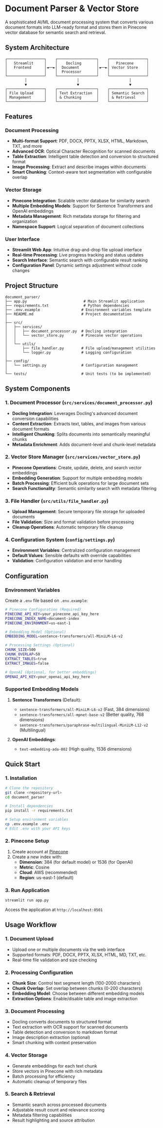 # Document Parser & Vector Store

A sophisticated AI/ML document processing system that converts various document formats into LLM-ready format and stores them in Pinecone vector database for semantic search and retrieval.

##  System Architecture

```
┌─────────────────┐    ┌──────────────────┐    ┌─────────────────┐
│   Streamlit     │    │    Docling       │    │   Pinecone      │
│   Frontend      │◄──►│  Document        │◄──►│ Vector Store    │
│                 │    │  Processor       │    │                 │
└─────────────────┘    └──────────────────┘    └─────────────────┘
         │                       │                       │
         ▼                       ▼                       ▼
┌─────────────────┐    ┌──────────────────┐    ┌─────────────────┐
│ File Upload     │    │ Text Extraction  │    │ Semantic Search │
│ Management      │    │ & Chunking       │    │ & Retrieval     │
└─────────────────┘    └──────────────────┘    └─────────────────┘
```

##  Features

### Document Processing
- **Multi-format Support**: PDF, DOCX, PPTX, XLSX, HTML, Markdown, TXT, and more
- **Advanced OCR**: Optical Character Recognition for scanned documents
- **Table Extraction**: Intelligent table detection and conversion to structured format
- **Image Processing**: Extract and describe images within documents
- **Smart Chunking**: Context-aware text segmentation with configurable overlap

### Vector Storage
- **Pinecone Integration**: Scalable vector database for similarity search
- **Multiple Embedding Models**: Support for Sentence Transformers and OpenAI embeddings
- **Metadata Management**: Rich metadata storage for filtering and organization
- **Namespace Support**: Logical separation of document collections

### User Interface
- **Streamlit Web App**: Intuitive drag-and-drop file upload interface
- **Real-time Processing**: Live progress tracking and status updates
- **Search Interface**: Semantic search with configurable result ranking
- **Configuration Panel**: Dynamic settings adjustment without code changes

##  Project Structure

```
document_parser/
├── app.py                          # Main Streamlit application
├── requirements.txt                # Python dependencies
├── .env.example                   # Environment variables template
├── README.md                      # Project documentation
│
├── src/
│   ├── services/
│   │   ├── document_processor.py  # Docling integration
│   │   └── vector_store.py        # Pinecone vector operations
│   │
│   └── utils/
│       ├── file_handler.py        # File upload/management utilities
│       └── logger.py              # Logging configuration
│
├── config/
│   └── settings.py                # Configuration management
│
└── tests/                         # Unit tests (to be implemented)
```

##  System Components

### 1. Document Processor (`src/services/document_processor.py`)
- **Docling Integration**: Leverages Docling's advanced document conversion capabilities
- **Content Extraction**: Extracts text, tables, and images from various document formats
- **Intelligent Chunking**: Splits documents into semantically meaningful chunks
- **Metadata Enrichment**: Adds document-level and chunk-level metadata

### 2. Vector Store Manager (`src/services/vector_store.py`)
- **Pinecone Operations**: Create, update, delete, and search vector embeddings
- **Embedding Generation**: Support for multiple embedding models
- **Batch Processing**: Efficient bulk operations for large document sets
- **Search Functionality**: Semantic similarity search with metadata filtering

### 3. File Handler (`src/utils/file_handler.py`)
- **Upload Management**: Secure temporary file storage for uploaded documents
- **File Validation**: Size and format validation before processing
- **Cleanup Operations**: Automatic temporary file cleanup

### 4. Configuration System (`config/settings.py`)
- **Environment Variables**: Centralized configuration management
- **Default Values**: Sensible defaults with override capabilities
- **Validation**: Configuration validation and error handling

##  Configuration

### Environment Variables

Create a `.env` file based on `.env.example`:

```bash
# Pinecone Configuration (Required)
PINECONE_API_KEY=your_pinecone_api_key_here
PINECONE_INDEX_NAME=document-index
PINECONE_ENVIRONMENT=us-east-1

# Embedding Model (Optional)
EMBEDDING_MODEL=sentence-transformers/all-MiniLM-L6-v2

# Processing Settings (Optional)
CHUNK_SIZE=500
CHUNK_OVERLAP=50
EXTRACT_TABLES=true
EXTRACT_IMAGES=false

# OpenAI (Optional, for better embeddings)
OPENAI_API_KEY=your_openai_api_key_here
```

### Supported Embedding Models

1. **Sentence Transformers** (Default):
   - `sentence-transformers/all-MiniLM-L6-v2` (Fast, 384 dimensions)
   - `sentence-transformers/all-mpnet-base-v2` (Better quality, 768 dimensions)
   - `sentence-transformers/paraphrase-multilingual-MiniLM-L12-v2` (Multilingual)

2. **OpenAI Embeddings**:
   - `text-embedding-ada-002` (High quality, 1536 dimensions)

##  Quick Start

### 1. Installation

```bash
# Clone the repository
git clone <repository-url>
cd document_parser

# Install dependencies
pip install -r requirements.txt

# Setup environment variables
cp .env.example .env
# Edit .env with your API keys
```

### 2. Pinecone Setup

1. Create account at [Pinecone](https://pinecone.io)
2. Create a new index with:
   - **Dimension**: 384 (for default model) or 1536 (for OpenAI)
   - **Metric**: Cosine
   - **Cloud**: AWS (recommended)
   - **Region**: us-east-1 (default)

### 3. Run Application

```bash
streamlit run app.py
```

Access the application at `http://localhost:8501`

##  Usage Workflow

### 1. Document Upload
- Upload one or multiple documents via the web interface
- Supported formats: PDF, DOCX, PPTX, XLSX, HTML, MD, TXT, etc.
- Real-time file validation and size checking

### 2. Processing Configuration
- **Chunk Size**: Control text segment length (100-2000 characters)
- **Chunk Overlap**: Set overlap between chunks (0-200 characters)
- **Embedding Model**: Choose between different embedding models
- **Extraction Options**: Enable/disable table and image extraction

### 3. Document Processing
- Docling converts documents to structured format
- Text extraction with OCR support for scanned documents
- Table detection and conversion to markdown format
- Image description extraction (optional)
- Smart chunking with context preservation

### 4. Vector Storage
- Generate embeddings for each text chunk
- Store vectors in Pinecone with rich metadata
- Batch processing for efficiency
- Automatic cleanup of temporary files

### 5. Search & Retrieval
- Semantic search across processed documents
- Adjustable result count and relevance scoring
- Metadata filtering capabilities
- Result highlighting and source attribution

